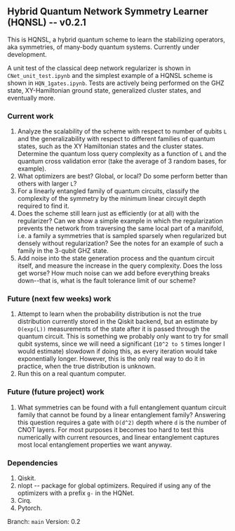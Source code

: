 ## Hybrid Quantum Network Symmetry Learner (HQNSL) -- v0.2.1
This is HQNSL, a hybrid quantum scheme to learn the stabilizing operators, aka symmetries, 
of many-body quantum systems. Currently under development.

A unit test of the classical deep network regularizer is shown in `CNet_unit_test.ipynb` and the simplest
example of a HQNSL scheme is shown in `HQN_1gates.ipynb`. Tests are actively being performed
on the GHZ state, XY-Hamiltonian ground state, generalized cluster states, and eventually more.

### Current work
1. Analyze the scalability of the scheme with respect to number of qubits `L` and the generalizability with respect to different families of quantum states, such as the XY Hamiltonian states and the cluster states. Determine the quantum loss query complexity as a function of `L` and the quantum cross validation error (take the average of 3 random bases, for example). 
2. What optimizers are best? Global, or local? Do some perform better than others with larger `L`?
3. For a linearly entangled family of quantum circuits, classify the complexity of the symmetry by the minimum linear circuyit depth required to find it.
4. Does the scheme still learn just as efficiently (or at all) with the regularizer? Can we show a simple example in which the regularization prevents the network from traversing the same local part of a manifold, i.e. a family a symmetries that is sampled sparsely when regularized but densely without regularization? See the notes for an example of such a family in the 3-qubit GHZ state.
5. Add noise into the state generation process and the quantum circuit itself, and measure the increase in the query complexity. Does the loss get worse? How much noise can we add before everything breaks down--that is, what is the fault tolerance limit of our scheme?

### Future (next few weeks) work
1. Attempt to learn when the probability distribution is not the true distribution currently stored in the Qiskit backend, but an estimate by `O(exp(L))` measurements of the state after it is passed through the quantum circuit. This is something we probably only want to try for small qubit systems, since we will need a significant (`10^2 to 5` times longer I would estimate) slowdown if doing this, as every iteration would take exponentially longer. However, this is the only real way to do it in practice, when the true distribution is unknown.
2. Run this on a real quantum computer. 

### Future (future project) work
1. What symmetries can be found with a full entanglement quantum circuit family that cannot be found by a linear entanglement family? Answering this question requires a gate with `O(d^2)` depth where `d` is the number of CNOT layers. For most purposes it becomes too hard to test this numerically with current resources, and linear entanglement captures most local entanglement properties we want anyway.

### Dependencies
1. Qiskit.
2. nlopt -- package for global optimizers. Required if using any of the optimizers with a prefix `g-` in the HQNet.
3. Cirq.
4. Pytorch.

Branch: `main`
Version: 0.2
